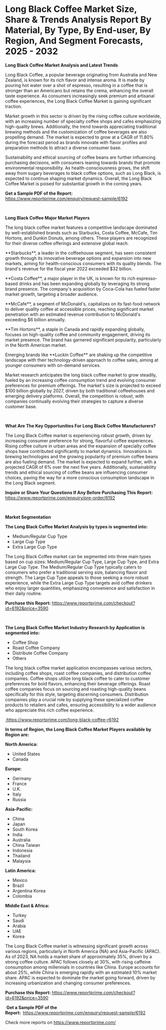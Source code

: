 <p><h1>Long Black Coffee Market Size, Share & Trends Analysis Report By Material, By Type, By End-user, By Region, And Segment Forecasts, 2025 - 2032</h1></p><p><strong>Long Black Coffee Market Analysis and Latest Trends</strong></p>
<p><p>Long Black Coffee, a popular beverage originating from Australia and New Zealand, is known for its rich flavor and intense aroma. It is made by pouring hot water over a shot of espresso, resulting in a coffee that is stronger than an Americano but retains the crema, enhancing the overall taste experience. As consumers increasingly seek premium and artisanal coffee experiences, the Long Black Coffee Market is gaining significant traction.</p><p>Market growth in this sector is driven by the rising coffee culture worldwide, with an increasing number of specialty coffee shops and cafes emphasizing high-quality brews. Additionally, the trend towards appreciating traditional brewing methods and the customization of coffee beverages are also propelling demand. The market is expected to grow at a CAGR of 11.80% during the forecast period as brands innovate with flavor profiles and preparation methods to attract a diverse consumer base.</p><p>Sustainability and ethical sourcing of coffee beans are further influencing purchasing decisions, with consumers leaning towards brands that promote environmental responsibility. As health-consciousness grows, the shift away from sugary beverages to black coffee options, such as Long Black, is expected to continue shaping market dynamics. Overall, the Long Black Coffee Market is poised for substantial growth in the coming years.</p></p>
<p><strong>Get a Sample PDF of the Report:&nbsp;</strong> <a href="https://www.reportprime.com/enquiry/request-sample/6192?utm_campaign=2930&utm_medium=2&utm_source=Github&utm_content=ia&utm_term=19032025&utm_id=long-black-coffee">https://www.reportprime.com/enquiry/request-sample/6192</a></p>
<p>&nbsp;</p>
<p><strong>Long Black Coffee Major Market Players</strong></p>
<p><p>The long black coffee market features a competitive landscape dominated by well-established brands such as Starbucks, Costa Coffee, McCafe, Tim Hortons, and Dunkin Donuts, among others. These players are recognized for their diverse coffee offerings and extensive global reach.</p><p>**Starbucks**, a leader in the coffeehouse segment, has seen consistent growth through its innovative beverage options and expansion into new markets, aiming for health-conscious consumers with its quality blends. The brand's revenue for the fiscal year 2022 exceeded $32 billion.</p><p>**Costa Coffee**, a major player in the UK, is known for its rich espresso-based drinks and has been expanding globally by leveraging its strong brand presence. The company's acquisition by Coca-Cola has fueled faster market growth, targeting a broader audience.</p><p>**McCafe**, a segment of McDonald's, capitalizes on its fast-food network to deliver quality coffee at accessible prices, reaching significant market penetration with an estimated revenue contribution to McDonald's exceeding $6 billion annually.</p><p>**Tim Hortons**, a staple in Canada and rapidly expanding globally, focuses on high-quality coffee and community engagement, driving its market presence. The brand has garnered significant popularity, particularly in the North American market.</p><p>Emerging brands like **Luckin Coffee** are shaking up the competitive landscape with their technology-driven approach to coffee sales, aiming at younger consumers with on-demand services.</p><p>Market research anticipates the long black coffee market to grow steadily, fueled by an increasing coffee consumption trend and evolving consumer preferences for premium offerings. The market's size is projected to exceed $100 billion globally by 2027, driven by both traditional coffeehouses and emerging delivery platforms. Overall, the competition is robust, with companies continually evolving their strategies to capture a diverse customer base.</p></p>
<p>&nbsp;</p>
<p><strong>What Are The Key Opportunities For Long Black Coffee Manufacturers?</strong></p>
<p><p>The Long Black Coffee market is experiencing robust growth, driven by increasing consumer preference for strong, flavorful coffee experiences. Rising coffee culture in urban areas and the expansion of specialty coffee shops have contributed significantly to market dynamics. Innovations in brewing technologies and the growing popularity of premium coffee beans are also fueling demand. The market is expected to expand further, with a projected CAGR of 6% over the next five years. Additionally, sustainability trends and ethical sourcing of coffee beans are influencing consumer choices, paving the way for a more conscious consumption landscape in the Long Black segment.</p></p>
<p><strong>Inquire or Share Your Questions If Any Before Purchasing This Report:</strong> <a href="https://www.reportprime.com/enquiry/pre-order/6192?utm_campaign=2930&utm_medium=2&utm_source=Github&utm_content=ia&utm_term=19032025&utm_id=long-black-coffee">https://www.reportprime.com/enquiry/pre-order/6192</a></p>
<p>&nbsp;</p>
<p><strong>Market Segmentation</strong></p>
<p><strong>The Long Black Coffee Market Analysis by types is segmented into:</strong></p>
<p><ul><li>Medium/Regular Cup Type</li><li>Large Cup Type</li><li>Extra Large Cup Type</li></ul></p>
<p><p>The Long Black Coffee market can be segmented into three main types based on cup sizes: Medium/Regular Cup Type, Large Cup Type, and Extra Large Cup Type. The Medium/Regular Cup Type typically caters to consumers who prefer a traditional serving size, balancing flavor and strength. The Large Cup Type appeals to those seeking a more robust experience, while the Extra Large Cup Type targets avid coffee drinkers who enjoy larger quantities, emphasizing convenience and satisfaction in their daily routine.</p></p>
<p><strong>Purchase this Report:&nbsp;</strong><a href="https://www.reportprime.com/checkout?id=6192&price=3590&utm_campaign=2930&utm_medium=2&utm_source=Github&utm_content=ia&utm_term=19032025&utm_id=long-black-coffee">https://www.reportprime.com/checkout?id=6192&price=3590</a></p>
<p>&nbsp;</p>
<p><strong>The Long Black Coffee Market Industry Research by Application is segmented into:</strong></p>
<p><ul><li>Coffee Shop</li><li>Roast Coffee Company</li><li>Distribute Coffee Company</li><li>Others</li></ul></p>
<p><p>The long black coffee market application encompasses various sectors, including coffee shops, roast coffee companies, and distribution coffee companies. Coffee shops utilize long black coffee to cater to customer preferences for bold flavors, enhancing their beverage offerings. Roast coffee companies focus on sourcing and roasting high-quality beans specifically for this style, targeting discerning consumers. Distribution companies play a crucial role by supplying these specialized coffee products to retailers and cafes, ensuring accessibility to a wider audience who appreciate this rich coffee experience.</p></p>
<p><a href="https://www.reportprime.com/long-black-coffee-r6192?utm_campaign=2930&utm_medium=2&utm_source=Github&utm_content=ia&utm_term=19032025&utm_id=long-black-coffee">&nbsp;https://www.reportprime.com/long-black-coffee-r6192</a></p>
<p><strong>In terms of Region, the Long Black Coffee Market Players available by Region are:</strong></p>
<p>
    <p> <strong> North America: </strong>
        <ul>
            <li>United States</li>
            <li>Canada</li>
        </ul>
        </p> 
    <p> <strong> Europe: </strong>
        <ul>
            <li>Germany</li>
            <li>France</li>
            <li>U.K.</li>
            <li>Italy</li>
            <li>Russia</li>
        </ul>
        </p> 
    <p> <strong> Asia-Pacific: </strong>
        <ul>
            <li>China</li>
            <li>Japan</li>
            <li>South Korea</li>
            <li>India</li>
            <li>Australia</li>
            <li>China Taiwan</li>
            <li>Indonesia</li>
            <li>Thailand</li>
            <li>Malaysia</li>
        </ul>
        </p> 
    <p> <strong> Latin America: </strong>
        <ul>
            <li>Mexico</li>
            <li>Brazil</li>
            <li>Argentina Korea</li>
            <li>Colombia</li>
        </ul>
        </p> 
    <p> <strong> Middle East & Africa: </strong>
        <ul>
            <li>Turkey</li>
            <li>Saudi</li>
            <li>Arabia</li>
            <li>UAE</li>
            <li>Korea</li>
        </ul>
    </p>
    </p>
<p><p>The Long Black Coffee market is witnessing significant growth across various regions, particularly in North America (NA) and Asia-Pacific (APAC). As of 2023, NA holds a market share of approximately 35%, driven by a strong coffee culture. APAC follows closely at 30%, with rising caffeine consumption among millennials in countries like China. Europe accounts for about 25%, while China is emerging rapidly with an estimated 10% market share. APAC is expected to dominate the market going forward, driven by increasing urbanization and changing consumer preferences.</p></p>
<p><strong>Purchase this Report: </strong><a href="https://www.reportprime.com/checkout?id=6192&price=3590&utm_campaign=2930&utm_medium=2&utm_source=Github&utm_content=ia&utm_term=19032025&utm_id=long-black-coffee">https://www.reportprime.com/checkout?id=6192&price=3590</a></p>
<p>&nbsp;<strong>Get a Sample PDF of the Report:&nbsp;&nbsp;</strong><a href="https://www.reportprime.com/enquiry/request-sample/6192?utm_campaign=2930&utm_medium=2&utm_source=Github&utm_content=ia&utm_term=19032025&utm_id=long-black-coffee">https://www.reportprime.com/enquiry/request-sample/6192</a></p>
<p><strong></strong></p>
<p>Check more reports on <a href="https://www.reportprime.com/?utm_campaign=2930&utm_medium=2&utm_source=Github&utm_content=ia&utm_term=19032025&utm_id=long-black-coffee">https://www.reportprime.com/</a></p>